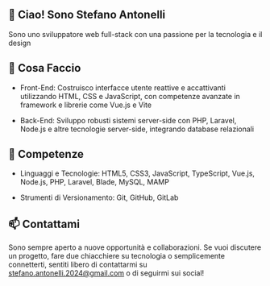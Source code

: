 ## 👋 Ciao! Sono Stefano Antonelli

Sono uno sviluppatore web full-stack con una passione per la tecnologia e il design


## 🚀  Cosa Faccio

- Front-End: Costruisco interfacce utente reattive e accattivanti utilizzando HTML, CSS e JavaScript, con competenze avanzate in framework e librerie come Vue.js e Vite

- Back-End: Sviluppo robusti sistemi server-side con PHP, Laravel, Node.js e altre tecnologie server-side, integrando database relazionali

## 🔧  Competenze

- Linguaggi e Tecnologie: HTML5, CSS3, JavaScript, TypeScript, Vue.js, Node.js, PHP, Laravel, Blade, MySQL, MAMP

- Strumenti di Versionamento: Git, GitHub, GitLab

## 📫  Contattami

Sono sempre aperto a nuove opportunità e collaborazioni. Se vuoi discutere un progetto, fare due chiacchiere su tecnologia o semplicemente connetterti, sentiti libero di contattarmi su stefano.antonelli.2024@gmail.com o di seguirmi sui social!
<!---
StefanoAntonelli93/StefanoAntonelli93 is a ✨ special ✨ repository because its `README.md` (this file) appears on your GitHub profile.
You can click the Preview link to take a look at your changes.
--->
